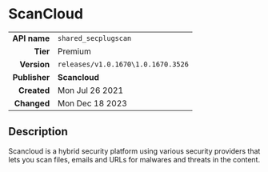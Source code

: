 # ScanCloud
| | |
|-:|-|
|**API name**|`shared_secplugscan`|
|**Tier**|Premium|
|**Version**|`releases/v1.0.1670\1.0.1670.3526`|
|**Publisher**|**Scancloud**|
|**Created**|Mon Jul 26 2021|
|**Changed**|Mon Dec 18 2023|

## Description
Scancloud is a hybrid security platform using various security providers that lets you scan files, emails and URLs for malwares and threats in the content.
